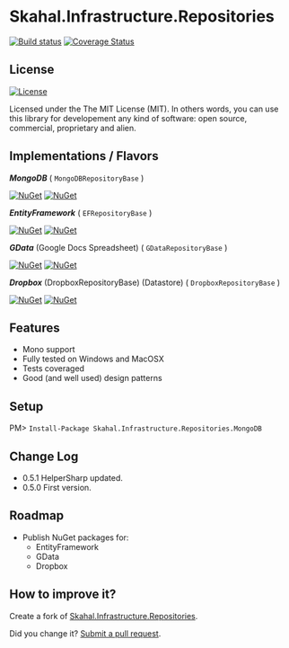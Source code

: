 # Skahal.Infrastructure.Repositories #

[![Build status](https://ci.appveyor.com/api/projects/status/iver76hwd2gdgh1u?svg=true)](https://ci.appveyor.com/project/eduardobursa/skahal-infrastructure-repositories)
[![Coverage Status](https://coveralls.io/repos/eduardobursa/Skahal.Infrastructure.Repositories/badge.svg?branch=master)](https://coveralls.io/r/eduardobursa/Skahal.Infrastructure.Repositories?branch=master)

## License ##

[![License](http://img.shields.io/:license-MIT-blue.svg)](https://raw.githubusercontent.com/eduardobursa/Skahal.Infrastructure.Repositories/master/LICENSE)

Licensed under the The MIT License (MIT).
In others words, you can use this library for developement any kind of software: open source, commercial, proprietary and alien.

## Implementations / Flavors ##

***MongoDB*** ( `MongoDBRepositoryBase` )

[![NuGet](https://img.shields.io/nuget/v/Skahal.Infrastructure.Repositories.MongoDB.svg)](https://www.nuget.org/packages/Skahal.Infrastructure.Repositories.MongoDB/)
[![NuGet](https://img.shields.io/nuget/dt/Skahal.Infrastructure.Repositories.MongoDB.svg)](https://www.nuget.org/packages/Skahal.Infrastructure.Repositories.MongoDB/)

***EntityFramework*** ( `EFRepositoryBase` )

[![NuGet](https://img.shields.io/nuget/v/Skahal.Infrastructure.Repositories.EntityFramework.svg)](https://www.nuget.org/packages/Skahal.Infrastructure.Repositories.EntityFramework/)
[![NuGet](https://img.shields.io/nuget/dt/Skahal.Infrastructure.Repositories.EntityFramework.svg)](https://www.nuget.org/packages/Skahal.Infrastructure.Repositories.EntityFramework/)

***GData*** (Google Docs Spreadsheet) ( `GDataRepositoryBase` )

[![NuGet](https://img.shields.io/nuget/v/Skahal.Infrastructure.Repositories.GData.svg)](https://www.nuget.org/packages/Skahal.Infrastructure.Repositories.GData/)
[![NuGet](https://img.shields.io/nuget/dt/Skahal.Infrastructure.Repositories.GData.svg)](https://www.nuget.org/packages/Skahal.Infrastructure.Repositories.GData/)

***Dropbox*** (DropboxRepositoryBase) (Datastore) ( `DropboxRepositoryBase` )

[![NuGet](https://img.shields.io/nuget/v/Skahal.Infrastructure.Repositories.Dropbox.svg)](https://www.nuget.org/packages/Skahal.Infrastructure.Repositories.Dropbox/)
[![NuGet](https://img.shields.io/nuget/dt/Skahal.Infrastructure.Repositories.Dropbox.svg)](https://www.nuget.org/packages/Skahal.Infrastructure.Repositories.Dropbox/)

## Features ##

- Mono support
- Fully tested on Windows and MacOSX
- Tests coveraged 
- Good (and well used) design patterns


## Setup ##

PM> `Install-Package Skahal.Infrastructure.Repositories.MongoDB`

## Change Log ##

- 0.5.1 HelperSharp updated.
- 0.5.0 First version.


## Roadmap ##

- Publish NuGet packages for:
	- EntityFramework
	- GData
	- Dropbox
 		
## How to improve it? ##

Create a fork of [Skahal.Infrastructure.Repositories](https://github.com/skahal/Skahal.Infrastructure.Repositories/fork). 

Did you change it? [Submit a pull request](https://github.com/skahal/Skahal.Infrastructure.Repositories/pull/new/master).